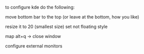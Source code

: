 to configure kde do the following:

move bottom bar to the top (or leave at the bottom, how you like)

resize it to 20 (smallest size)
set not floating style

map alt+q -> close window

configure external monitors
